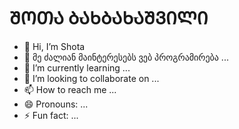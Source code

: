 # ᲨᲝᲗᲐ ᲑᲐᲮᲑᲐᲮᲐᲨᲕᲘᲚᲘ
- 👋 Hi, I’m Shota
- 👀 მე ძალიან მაინტერესებს ვებ პროგრამირება ...
- 🌱 I’m currently learning ...
- 💞️ I’m looking to collaborate on ...
- 📫 How to reach me ...
- 😄 Pronouns: ...
- ⚡ Fun fact: ...

<!---
shotabakh/shotabakh is a ✨ special ✨ repository because its `README.md` (this file) appears on your GitHub profile.
You can click the Preview link to take a look at your changes.
--->
